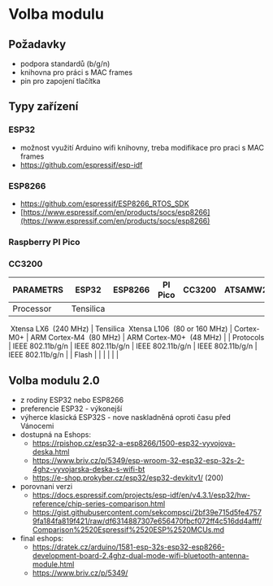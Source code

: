 # Volba modulu

## Požadavky

- podpora standardů (b/g/n)
- knihovna pro práci s MAC frames
- pin pro zapojení tlačítka

## Typy zařízení

### ESP32

- možnost využití Arduino wifi knihovny, treba modifikace pro praci s MAC frames
- https://github.com/espressif/esp-idf

### ESP8266

- https://github.com/espressif/ESP8266_RTOS_SDK
- [https://www.espressif.com/en/products/socs/esp8266](https://www.espressif.com/en/products/socs/esp8266)

### Raspberry PI Pico

### **CC3200**

| PARAMETRS | ESP32 | ESP8266 | PI Pico | CC3200 | ATSAMW25 |
| --- | --- | --- | --- | --- | --- |
| Processor | Tensilica
 Xtensa LX6
 (240 MHz) | Tensilica
 Xtensa L106
 (80 or 160 MHz) | Cortex-M0+ | ARM Cortex-M4
 (80 MHz) | ARM Cortex-M0+
 (48 MHz) |
| Protocols | IEEE 802.11b/g/n | IEEE 802.11b/g/n | IEEE 802.11b/g/n | IEEE 802.11b/g/n | IEEE 802.11b/g/n |
| Flash |  |  |  |  |  |


## Volba modulu 2.0

- z rodiny ESP32 nebo ESP8266
- preferencie ESP32 - výkonejší
- výherce klasická ESP32S - nove naskladněná oproti času před Vánocemi
- dostupná na Eshops:
  - https://rpishop.cz/esp32-a-esp8266/1500-esp32-vyvojova-deska.html
  - https://www.briv.cz/p/5349/esp-wroom-32-esp32-esp-32s-2-4ghz-vyvojarska-deska-s-wifi-bt
  - https://e-shop.prokyber.cz/esp32/esp32-devkitv1/ (200)
- porovnani verzi
  - https://docs.espressif.com/projects/esp-idf/en/v4.3.1/esp32/hw-reference/chip-series-comparison.html
  - https://gist.githubusercontent.com/sekcompsci/2bf39e715d5fe47579fa184fa819f421/raw/df6314887307e656470fbcf072ff4c516dd4afff/Comparison%2520Espressif%2520ESP%2520MCUs.md
- final eshops:
  - https://dratek.cz/arduino/1581-esp-32s-esp32-esp8266-development-board-2.4ghz-dual-mode-wifi-bluetooth-antenna-module.html
  - https://www.briv.cz/p/5349/
